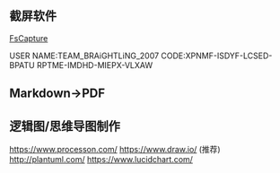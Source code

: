 ## 截屏软件
[FsCapture](https://faststone-capture.en.softonic.com/)

USER NAME:TEAM_BRAiGHTLiNG_2007 
CODE:XPNMF-ISDYF-LCSED-BPATU 
	 RPTME-IMDHD-MIEPX-VLXAW

## Markdown->PDF



## 逻辑图/思维导图制作
https://www.processon.com/
https://www.draw.io/   (推荐)
http://plantuml.com/
https://www.lucidchart.com/